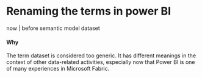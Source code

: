 # Renaming the terms in power BI

now             |    before
semantic model       dataset

#### Why
The term dataset is considered too generic. It has different meanings in the context of other data-related activities, especially now that Power BI is one of many experiences in 
Microsoft Fabric.